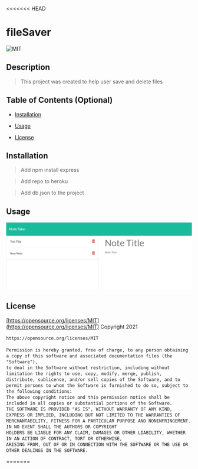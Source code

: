 <<<<<<< HEAD
# fileSaver

![MIT](https://img.shields.io/badge/license-MIT-brightgreen)

## Description

>This project was created to help user save and delete files



## Table of Contents (Optional)

- [Installation](#installation)

- [Usage](#usage)

- [License](#license)


## Installation

>Add npm install express 

>Add repo to heroku 

>Add db.json to the project




## Usage

![image of fileSaver](./public/assets/NT.PNG)





## License

[https://opensource.org/licenses/MIT](https://opensource.org/licenses/MIT)
Copyright 2021

    https://opensource.org/licenses/MIT

    Permission is hereby granted, free of charge, to any person obtaining a copy of this software and associated documentation files (the "Software"), 
    to deal in the Software without restriction, including without limitation the rights to use, copy, modify, merge, publish, 
    distribute, sublicense, and/or sell copies of the Software, and to permit persons to whom the Software is furnished to do so, subject to the following conditions:
    The above copyright notice and this permission notice shall be included in all copies or substantial portions of the Software.
    THE SOFTWARE IS PROVIDED "AS IS", WITHOUT WARRANTY OF ANY KIND, EXPRESS OR IMPLIED, INCLUDING BUT NOT LIMITED TO THE WARRANTIES OF 
    MERCHANTABILITY, FITNESS FOR A PARTICULAR PURPOSE AND NONINFRINGEMENT. IN NO EVENT SHALL THE AUTHORS OR COPYRIGHT 
    HOLDERS BE LIABLE FOR ANY CLAIM, DAMAGES OR OTHER LIABILITY, WHETHER IN AN ACTION OF CONTRACT, TORT OR OTHERWISE, 
    ARISING FROM, OUT OF OR IN CONNECTION WITH THE SOFTWARE OR THE USE OR OTHER DEALINGS IN THE SOFTWARE.
=======

